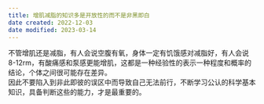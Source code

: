 ```yaml
---
title: 增肌减脂的知识多是开放性的而不是非黑即白
date created: 2022-12-03
date modified: 2023-03-14
---
```


不管增肌还是减脂，有人会说空腹有氧，身体一定有饥饿感对减脂好，有人会说8-12rm，有酸痛感和泵感更能增肌，这都是一种经验性的表示一种程度和概率的结论，个体之间很可能存在差异。  
因此不要陷入到非此即彼的误区中而导致自己无法前行，不断学习公认的科学基本知识，具备判断这些的能力，才是最重要的。
